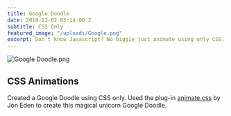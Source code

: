 ```yaml
---
title: Google Doodle
date: 2018-12-02 05:14:00 Z
subtitle: CSS Only
featured_image: "/uploads/Google.png"
excerpt: Don't know Javascript? No biggie just animate using only CSS.
---
```


![Google Doodle.png](/uploads/Google%20Doodle.png)

## CSS Animations

Created a Google Doodle using CSS only. Used the plug-in [animate.css](https://daneden.github.io/animate.css/) by Jon Eden to create this magical unicorn Google Doodle.